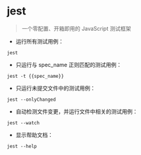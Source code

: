 # jest

> 一个零配置、开箱即用的 JavaScript 测试框架

- 运行所有测试用例：

`jest`

- 只运行与 spec_name 正则匹配的测试用例：

`jest -t {{spec_name}}`

- 只运行未提交文件中的测试用例：

`jest --onlyChanged`

- 自动检测文件变更，并运行文件中相关的测试用例：

`jest --watch`

- 显示帮助文档：

`jest --help`

[#]: contributors: ([JQ_Chan])